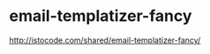 email-templatizer-fancy
=======================

<http://istocode.com/shared/email-templatizer-fancy/>
